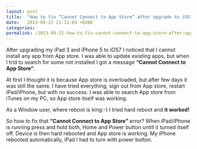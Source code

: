 ```yaml
---
layout: post
title:  "How to fix “Cannot Connect to App Store” after upgrade to iOS7"
date:   2013-09-22 21:12:03 +0200
categories: 
permalink: /2013-09-22-how-to-fix-cannot-connect-to-app-store-after-upgrade-to-ios7/
---
```



After upgrading my iPad 3 and iPhone 5 to iOS7 I noticed that I cannot install any app from App store. I was able to update existing apps, but when I trid to search for some not installed I got a message **“Cannot Connect to App Store“**.

At first I thought it is because App store is overloaded, but after few days it was still the same. I have tried everything, sign out from App store, restart iPad/iPhone, but with no success. I was able to search App store from iTunes on my PC, so App store itself was working.

As a Window user, where reboot is king:-) I tried hard reboot and **it worked!**

So how to fix that **“Cannot Connect to App Store”** error? When iPad/iPhone is running press and hold both, Home and Power button untill it turned itself off. Device is then hard rebooted and App store is working. My iPhone rebooted automatically, iPad I had to turn with power button.
